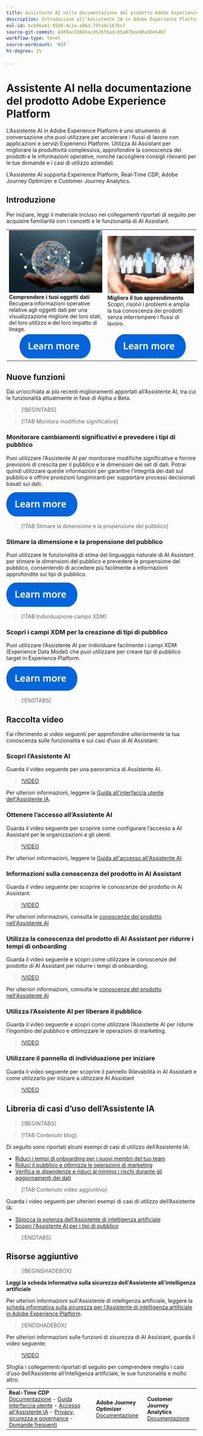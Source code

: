 ```yaml
---
title: Assistente AI nella documentazione del prodotto Adobe Experience Platform
description: Introduzione all’Assistente IA in Adobe Experience Platform.
exl-id: bcb86a41-d5d8-4c1a-a86d-79fa0c167bc7
source-git-commit: 4d89ac33843acd536fbadc85a07bee90a50e6407
workflow-type: tm+mt
source-wordcount: '657'
ht-degree: 1%

---
```


# Assistente AI nella documentazione del prodotto Adobe Experience Platform

L’Assistente AI in Adobe Experience Platform è uno strumento di conversazione che puoi utilizzare per accelerare i flussi di lavoro con applicazioni e servizi Experienci Platform. Utilizza AI Assistant per migliorare la produttività complessiva, approfondire la conoscenza dei prodotti e le informazioni operative, nonché raccogliere consigli rilevanti per le tue domande e i casi di utilizzo aziendali.

L’Assistente AI supporta Experience Platform, Real-Time CDP, Adobe Journey Optimizer e Customer Journey Analytics.

## Introduzione

Per iniziare, leggi il materiale incluso nei collegamenti riportati di seguito per acquisire familiarità con i concetti e le funzionalità di AI Assistant.

<table style="table-layout:fixed">
  <tr style="border: 0;">
    <td>
    <a href="./home.md#operational-insights"><img src="./assets/landing/ai-get-started.png" style="width:" 100%;max-height: 100%"></a>
    <div><strong>Comprendere i tuoi oggetti dati</strong><br/>Recupera informazioni operative relative agli oggetti dati per una visualizzazione migliore dei loro stati, del loro utilizzo e del loro impatto di linage.</div>
    </td>
    <td>
    <a href="./home.md#product-knowledge"><img src="./assets/landing/ai-audience.png" style="width:" 100%;max-height: 100%"></a>
    <div><strong>Migliora il tuo apprendimento</strong><br/>Scopri, risolvi i problemi e amplia la tua conoscenza dei prodotti senza interrompere i flussi di lavoro.</div>
    </td>
  </tr>
  <tr style="border: 0;">
    <td align="center"><a href="./home.md"><img src="../rtcdp/assets/do-not-localize/learn-more-button.svg"></a></td>
    <td align="center"><a href="./home.md#product-knowledge"><img src="../rtcdp/assets/do-not-localize/learn-more-button.svg"></a></td>
    </tr>
</table>


## Nuove funzioni

Dai un’occhiata ai più recenti miglioramenti apportati all’Assistente AI, tra cui le funzionalità attualmente in fase di Alpha o Beta.

>[!BEGINTABS]

>[!TAB Monitora modifiche significative]

### Monitorare cambiamenti significativi e prevedere i tipi di pubblico

Puoi utilizzare l’Assistente AI per monitorare modifiche significative e fornire previsioni di crescita per il pubblico e le dimensioni dei set di dati. Potrai quindi utilizzare queste informazioni per garantire l’integrità dei dati sul pubblico e offrire proiezioni lungimiranti per supportare processi decisionali basati sui dati.

[![immagine](../rtcdp/assets/do-not-localize/learn-more-button.svg)](./new-features/audience-forecasting.md)

>[!TAB Stimare la dimensione e la propensione del pubblico]

### Stimare la dimensione e la propensione del pubblico

Puoi utilizzare le funzionalità di stima del linguaggio naturale di AI Assistant per stimare le dimensioni del pubblico e prevedere le propensione del pubblico, consentendo di accedere più facilmente a informazioni approfondite sui tipi di pubblico.

[![immagine](../rtcdp/assets/do-not-localize/learn-more-button.svg)](./new-features/natural-language.md)

>[!TAB Individuazione campo XDM]

### Scopri i campi XDM per la creazione di tipi di pubblico

Puoi utilizzare l’Assistente AI per individuare facilmente i campi XDM (Experience Data Model) che puoi utilizzare per creare tipi di pubblico target in Experience Platform.

[![immagine](../rtcdp/assets/do-not-localize/learn-more-button.svg)](./new-features/xdm-field-discovery.md)

>[!ENDTABS]

## Raccolta video

Fai riferimento ai video seguenti per approfondire ulteriormente la tua conoscenza sulle funzionalità e sui casi d’uso di AI Assistant:

### Scopri l’Assistente AI

Guarda il video seguente per una panoramica di Assistente AI.

>[!VIDEO](https://video.tv.adobe.com/v/3429845?learn=on)

Per ulteriori informazioni, leggere la [Guida all&#39;interfaccia utente dell&#39;Assistente IA](ui-guide.md).

### Ottenere l’accesso all’Assistente AI

Guarda il video seguente per scoprire come configurare l’accesso a AI Assistant per le organizzazioni e gli utenti.

>[!VIDEO](https://video.tv.adobe.com/v/3436470/?learn=on)

Per ulteriori informazioni, leggere la [Guida all&#39;accesso all&#39;Assistente AI](access.md).

### Informazioni sulla conoscenza del prodotto in AI Assistant

Guarda il video seguente per scoprire le conoscenze del prodotto in AI Assistant.

>[!VIDEO](https://video.tv.adobe.com/v/3441024?learn=on)

Per ulteriori informazioni, consulta le [conoscenze del prodotto nell&#39;Assistente AI](home.md#product-knowledge)

### Utilizza la conoscenza del prodotto di AI Assistant per ridurre i tempi di onboarding

Guarda il video seguente e scopri come utilizzare le conoscenze del prodotto di AI Assistant per ridurre i tempi di onboarding.

>[!VIDEO](https://video.tv.adobe.com/v/3438032/?learn=on)

Per ulteriori informazioni, consulta le [conoscenze del prodotto nell&#39;Assistente AI](home.md#product-knowledge)

### Utilizza l’Assistente AI per liberare il pubblico

Guarda il video seguente e scopri come utilizzare l’Assistente AI per ridurre l’ingombro del pubblico e ottimizzare le operazioni di marketing.

>[!VIDEO](https://video.tv.adobe.com/v/3435532?learn=on)

### Utilizzare il pannello di individuazione per iniziare

Guarda il video seguente per scoprire il pannello Rilevabilità in AI Assistant e come utilizzarlo per iniziare a utilizzare AI Assistant

>[!VIDEO](https://video.tv.adobe.com/v/3440962/?learn=on)

## Libreria di casi d’uso dell’Assistente IA

>[!BEGINTABS]

>[!TAB Contenuto blog]

Di seguito sono riportati alcuni esempi di casi di utilizzo dell’Assistente IA:

* [Riduci i tempi di onboarding per i nuovi membri del tuo team](https://experienceleaguecommunities.adobe.com/t5/adobe-experience-platform-blogs/onboard-new-team-members-in-less-than-half-the-time-with-ai/ba-p/706153)
* [Riduci il pubblico e ottimizza le operazioni di marketing](https://experienceleaguecommunities.adobe.com/t5/adobe-experience-platform-blogs/ai-assistant-helps-optimize-marketing-operations-by-de/ba-p/696002)
* [Verifica le dipendenze e riduci al minimo i rischi durante gli aggiornamenti dei dati](https://experienceleaguecommunities.adobe.com/t5/adobe-experience-platform-blogs/ai-assistant-minimizes-risk-during-data-updates-by-checking/ba-p/713364)

>[!TAB Contenuto video aggiuntivo]

Guarda i video seguenti per ulteriori esempi di casi di utilizzo dell’Assistente IA:

* [Sblocca la potenza dell&#39;Assistente di intelligenza artificiale](https://www.youtube.com/watch?v=J48CNmcV7wc)
* [Scopri l&#39;Assistente AI per i tipi di pubblico](https://www.youtube.com/live/DYsyii7ldck)

>[!ENDTABS]

## Risorse aggiuntive

>[!BEGINSHADEBOX]

**Leggi la scheda informativa sulla sicurezza dell&#39;Assistente all&#39;intelligenza artificiale**

Per ulteriori informazioni sull&#39;Assistente di intelligenza artificiale, leggere la [scheda informativa sulla sicurezza per l&#39;Assistente di intelligenza artificiale in Adobe Experience Platform](https://www.adobe.com/content/dam/cc/en/trust-center/ungated/whitepapers/experience-cloud/adobe-ai-assistant-in-aep-security-fact-sheet.pdf).

>[!ENDSHADEBOX]

Per ulteriori informazioni sulle funzioni di sicurezza di AI Assistant, guarda il video seguente:

>[!VIDEO](https://video.tv.adobe.com/v/3441066/?learn=on)

Sfoglia i collegamenti riportati di seguito per comprendere meglio i casi d’uso dell’Assistente all’intelligenza artificiale, le sue funzionalità e molto altro.

<table style="table-layout:fixed"><tr style="border: 0;">
<td><strong>Real-Time CDP</strong><br/>
<a href="./home.md" target="_blank">Documentazione</a> - <a href="./ui-guide.md" target="_blank">Guida interfaccia utente</a> - <a href="./access.md" target="_blank">Accesso all'Assistente IA</a> - <a href="./privacy.md" target="_blank">Privacy, sicurezza e governance</a> - <a href="./faq.md" target="_blank">Domande frequenti</a>
</td>
<td><strong>Adobe Journey Optimizer</strong><br/>
<a href="https://experienceleague.adobe.com/en/docs/journey-optimizer/using/get-started/ai-assistant" target="_blank">Documentazione</a>
</td>
<td><strong>Customer Journey Analytics</strong><br/>
<a href="https://experienceleague.adobe.com/en/docs/analytics-platform/using/ai-assistant" target="_blank">Documentazione</a>
</td>
</tr></table>
